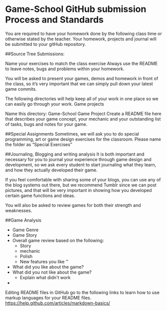 # Game-School GitHub submission Process and Standards

You are required to have your homework done by the following class time or otherwise stated by the teacher. Your homework, projects and journal will be submitted to your gitHub repository.

##Source Tree Submissions:

Name your exercises to match the class exercise
Always use the README to leave notes, bugs and problems within your homework.


You will be asked to present your games, demos and homework in front of the class, so it’s very important that we can simply pull down your latest game commits.


The following directories will help keep all of your work in one place so we can easily go through your work.
Game projects

Name this directory:  Game-School Game Project
Create a README file here that describes your game concept, your mechanic and your outstanding list of tasks, bugs and notes for your game.

##Special Assignments
Sometimes, we will ask you to do special programming, art or game design exercises for the classroom.  Please name the folder as “Special Exercises”

##Journaling, Blogging and writing analysis
It is both important and necessary for you to journal your experience through game design and development, so we ask every student to start journaling what they learn, and how they actually developed their game.

If you feel comfortable with sharing some of your blogs, you can use any of the blog systems out there, but we recommend Tumblr since we can post pictures, and that will be very important in showing how you developed certain game functions and ideas.

You will also be asked to review games for both their strength and weaknesses.

##Game Analysis
- Game Genre
- Game Story
- Overall game review based on the following:
  - Story
  - mechanic
  - Polish
  - New features you like
  ''
- What did you like about the game?
- What did you not like about the game?
  - Explain what didn't work
-




Editing README files in GitHub
go to the following links to learn how to use markup languages for your README files.
https://help.github.com/articles/markdown-basics/
